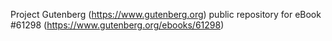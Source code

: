 Project Gutenberg (https://www.gutenberg.org) public repository for
eBook #61298 (https://www.gutenberg.org/ebooks/61298)
